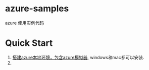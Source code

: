 # azure-samples
azure 使用实例代码


# Quick Start
1. [搭建azure本地环境，包含azure模拟器](https://blog.jongallant.com/2020/04/local-azure-storage-development-with-azurite-azuresdks-storage-explorer/), windows和mac都可以安装.
2. 